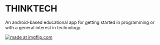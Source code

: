# THINKTECH
An android-based educational app for getting started in programming or with a general interest in technology.


<a href="https://imgflip.com/gif/5o2otp"><img src="https://imgflip.com/5o2otp.gif" title="made at imgflip.com"/></a>


